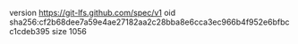 version https://git-lfs.github.com/spec/v1
oid sha256:cf2b68dee7a59e4ae27182aa2c28bba8e6cca3ec966b4f952e6bfbcc1cdeb395
size 1056
